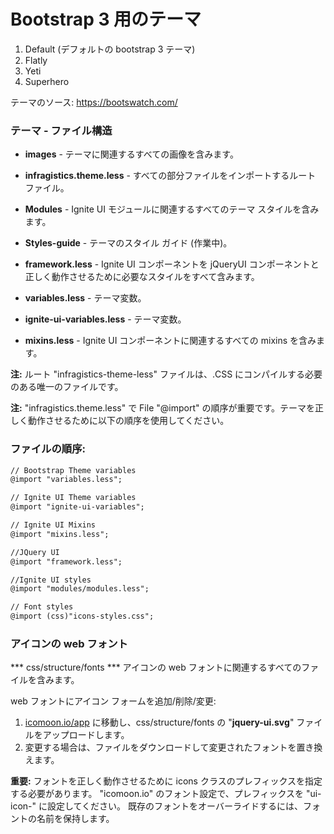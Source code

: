 ﻿Bootstrap 3 用のテーマ
=====================


1. Default (デフォルトの bootstrap 3 テーマ)
2. Flatly
3. Yeti
4. Superhero

テーマのソース:
https://bootswatch.com/


### テーマ - ファイル構造

* **images** - テーマに関連するすべての画像を含みます。
 
* **infragistics.theme.less** - すべての部分ファイルをインポートするルート ファイル。
 
* **Modules** - Ignite UI モジュールに関連するすべてのテーマ スタイルを含みます。

* **Styles-guide** - テーマのスタイル ガイド (作業中)。

* **framework.less** -  Ignite UI コンポーネントを jQueryUI コンポーネントと正しく動作させるために必要なスタイルをすべて含みます。
 
* **variables.less** - テーマ変数。
 
* **ignite-ui-variables.less** - テーマ変数。
 
* **mixins.less** - Ignite UI コンポーネントに関連するすべての mixins を含みます。



**注:** ルート "infragistics-theme-less" ファイルは、.CSS にコンパイルする必要のある唯一のファイルです。


**注:** "infragistics.theme.less" で File "@import" の順序が重要です。テーマを正しく動作させるために以下の順序を使用してください。



### ファイルの順序:

```diff
// Bootstrap Theme variables
@import "variables.less";

// Ignite UI Theme variables
@import "ignite-ui-variables";

// Ignite UI Mixins
@import "mixins.less";

//JQuery UI
@import "framework.less";

//Ignite UI styles
@import "modules/modules.less";

// Font styles
@import (css)"icons-styles.css";
```


### アイコンの web フォント

*** css/structure/fonts ***
アイコンの web フォントに関連するすべてのファイルを含みます。

web フォントにアイコン フォームを追加/削除/変更:
1. [icomoon.io/app](icomoon.io/app) に移動し、css/structure/fonts の "**jquery-ui.svg**" ファイルをアップロードします。
2. 変更する場合は、ファイルをダウンロードして変更されたフォントを置き換えます。

**重要:**
フォントを正しく動作させるために icons クラスのプレフィックスを指定する必要があります。 
"icomoon.io" のフォント設定で、プレフィックスを "ui-icon-" に設定してください。
既存のフォントをオーバーライドするには、フォントの名前を保持します。
